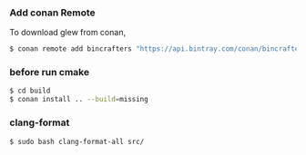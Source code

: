 ### Add conan Remote

To download glew from conan,

``` bash
$ conan remote add bincrafters "https://api.bintray.com/conan/bincrafters/public-conan"
```

### before run cmake

``` bash
$ cd build
$ conan install .. --build=missing
```

### clang-format

``` bash
$ sudo bash clang-format-all src/
```